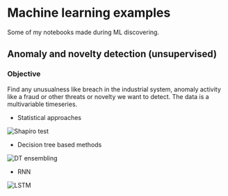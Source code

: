# Machine learning examples

Some of my notebooks made during ML discovering.

## Anomaly and novelty detection (unsupervised)

### Objective

Find any unusualness like breach in the industrial system, anomaly activity like a fraud or other threats or novelty we want to detect. The data is a multivariable timeseries.

- Statistical approaches

![Shapiro test](https://lingtra.in/images/other/anomaly_detection_stat.png)

- Decision tree based methods

![DT ensembling](https://lingtra.in/images/other/anomaly_detection_dt.png)

- RNN

![LSTM](https://lingtra.in/images/other/anomaly_detection_rnn.png)



